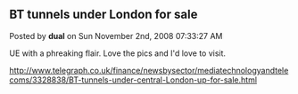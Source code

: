 ## BT tunnels under London for sale
Posted by **dual** on Sun November 2nd, 2008 07:33:27 AM

UE with a phreaking flair. Love the pics and I'd love to visit.

<http://www.telegraph.co.uk/finance/newsbysector/mediatechnologyandtelecoms/3328838/BT-tunnels-under-central-London-up-for-sale.html>
